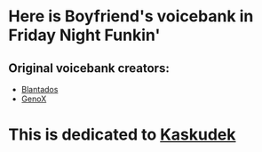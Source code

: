 # Here is Boyfriend's voicebank in Friday Night Funkin'
## Original voicebank creators:
- [Blantados](https://github.com/Blantados/blantados-funkin-utau-main)
- [GenoX](https://github.com/GenoX-Fome/funkin-utau)
# This is dedicated to [Kaskudek](https://www.youtube.com/channel/UCpkRxfWt_zcGw5C0Hu17Vkg)